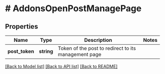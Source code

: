 # # AddonsOpenPostManagePage

## Properties

Name | Type | Description | Notes
------------ | ------------- | ------------- | -------------
**post_token** | **string** | Token of the post to redirect to its management page |

[[Back to Model list]](../../README.md#models) [[Back to API list]](../../README.md#endpoints) [[Back to README]](../../README.md)
